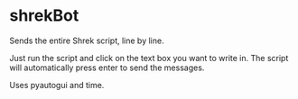 # shrekBot
Sends the entire Shrek script, line by line.


Just run the script and click on the text box you want to write in.
The script will automatically press enter to send the messages.

Uses pyautogui and time.
